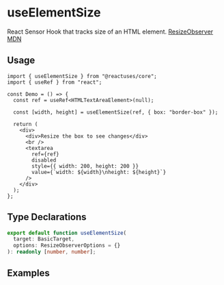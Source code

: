 # useElementSize

React Sensor Hook that tracks size of an HTML element. [ResizeObserver MDN](https://developer.mozilla.org/en-US/docs/Web/API/ResizeObserver)

## Usage

```tsx
import { useElementSize } from "@reactuses/core";
import { useRef } from "react";

const Demo = () => {
  const ref = useRef<HTMLTextAreaElement>(null);

  const [width, height] = useElementSize(ref, { box: "border-box" });

  return (
    <div>
      <div>Resize the box to see changes</div>
      <br />
      <textarea
        ref={ref}
        disabled
        style={{ width: 200, height: 200 }}
        value={`width: ${width}\nheight: ${height}`}
      />
    </div>
  );
};
```

## Type Declarations

```ts
export default function useElementSize(
  target: BasicTarget,
  options: ResizeObserverOptions = {}
): readonly [number, number];
```

## Examples
